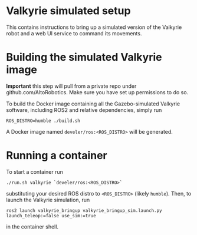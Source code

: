 # Valkyrie simulated setup

This contains instructions to bring up a simulated version of the Valkyrie robot and a web UI service to command its movements.

# Building the simulated Valkyrie image

**Important** this step will pull from a private repo under github.com/AltoRobotics. Make sure you have set up permissions to do so.

To build the Docker image containing all the Gazebo-simulated Valkyrie software, including ROS2 and relative dependencies, simply run

```shell
ROS_DISTRO=humble ./build.sh
```

A Docker image named `develer/ros:<ROS_DISTRO>` will be generated.

# Running a container

To start a container run

```shell
./run.sh valkyrie `develer/ros:<ROS_DISTRO>`
```

substituting your desired ROS distro to `<ROS_DISTRO>` (likely `humble`). Then, to launch the Valkyrie simulation, run

```shell
ros2 launch valkyrie_bringup valkyrie_bringup_sim.launch.py launch_teleop:=false use_sim:=true
```

in the container shell.
